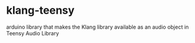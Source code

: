 # klang-teensy
arduino library that makes the Klang library available as an audio object in Teensy Audio Library
